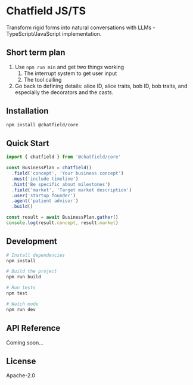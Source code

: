 # Chatfield JS/TS

Transform rigid forms into natural conversations with LLMs - TypeScript/JavaScript implementation.

## Short term plan

1. Use `npm run min` and get two things working
    1. The interrupt system to get user input
    2. The tool calling
2. Go back to defining details: alice ID, alice traits, bob ID, bob traits, and especially the decorators and the casts.

## Installation

```bash
npm install @chatfield/core
```

## Quick Start

```typescript
import { chatfield } from '@chatfield/core'

const BusinessPlan = chatfield()
  .field('concept', 'Your business concept')
  .must('include timeline')
  .hint('Be specific about milestones')
  .field('market', 'Target market description')
  .user('startup founder')
  .agent('patient advisor')
  .build()

const result = await BusinessPlan.gather()
console.log(result.concept, result.market)
```

## Development

```bash
# Install dependencies
npm install

# Build the project
npm run build

# Run tests
npm test

# Watch mode
npm run dev
```

## API Reference

Coming soon...

## License

Apache-2.0